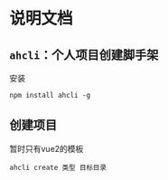 # 说明文档
## `ahcli`：个人项目创建脚手架

安装
```shell
npm install ahcli -g
```

## 创建项目

暂时只有vue2的模板

```shell
ahcli create 类型 目标目录
```